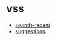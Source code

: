 # vss

- [search-recent](https://ahmadwaleed.github.io/swagger/vss/search-recent.html)
- [suggestions](https://ahmadwaleed.github.io/swagger/vss/suggestions.html)
